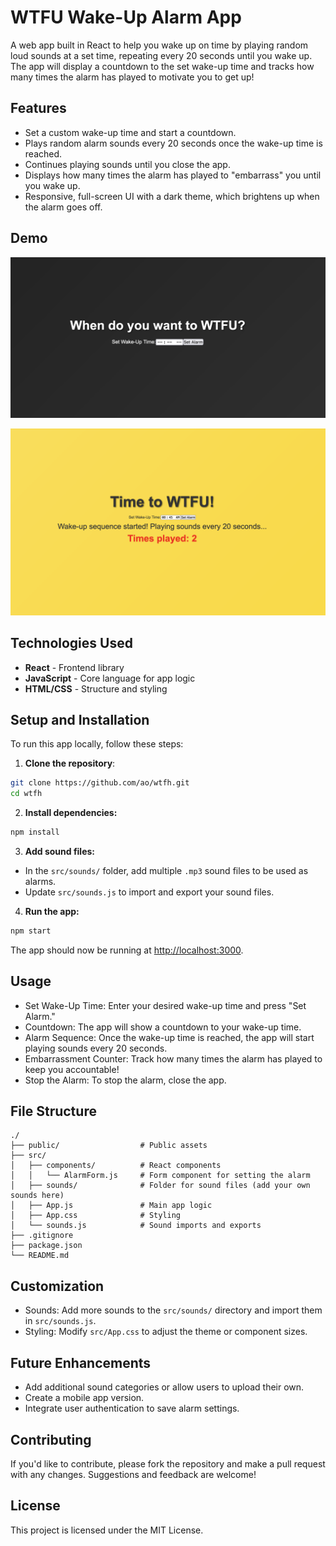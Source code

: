 # WTFU Wake-Up Alarm App

A web app built in React to help you wake up on time by playing random loud sounds at a set time, repeating every 20 seconds until you wake up. The app will display a countdown to the set wake-up time and tracks how many times the alarm has played to motivate you to get up!

## Features

- Set a custom wake-up time and start a countdown.
- Plays random alarm sounds every 20 seconds once the wake-up time is reached.
- Continues playing sounds until you close the app.
- Displays how many times the alarm has played to "embarrass" you until you wake up.
- Responsive, full-screen UI with a dark theme, which brightens up when the alarm goes off.

## Demo

![Wake Up 1](./docs/wakeup1.png)

![Wake Up 2](./docs/wakeup2.png)

## Technologies Used

- **React** - Frontend library
- **JavaScript** - Core language for app logic
- **HTML/CSS** - Structure and styling

## Setup and Installation

To run this app locally, follow these steps:

1. **Clone the repository**:

```bash
git clone https://github.com/ao/wtfh.git
cd wtfh
```

2. **Install dependencies:**

```bash
npm install
```

3. **Add sound files:**

- In the `src/sounds/` folder, add multiple `.mp3` sound files to be used as alarms.
- Update `src/sounds.js` to import and export your sound files.

4. **Run the app:**

```bash
npm start
```

The app should now be running at <http://localhost:3000>.

## Usage

- Set Wake-Up Time: Enter your desired wake-up time and press "Set Alarm."
- Countdown: The app will show a countdown to your wake-up time.
- Alarm Sequence: Once the wake-up time is reached, the app will start playing sounds every 20 seconds.
- Embarrassment Counter: Track how many times the alarm has played to keep you accountable!
- Stop the Alarm: To stop the alarm, close the app.

## File Structure

```
./
├── public/                  # Public assets
├── src/
│   ├── components/          # React components
│   │   └── AlarmForm.js     # Form component for setting the alarm
│   ├── sounds/              # Folder for sound files (add your own sounds here)
│   ├── App.js               # Main app logic
│   ├── App.css              # Styling
│   └── sounds.js            # Sound imports and exports
├── .gitignore
├── package.json
└── README.md
```

## Customization

- Sounds: Add more sounds to the `src/sounds/` directory and import them in `src/sounds.js`.
- Styling: Modify `src/App.css` to adjust the theme or component sizes.

## Future Enhancements

- Add additional sound categories or allow users to upload their own.
- Create a mobile app version.
- Integrate user authentication to save alarm settings.

## Contributing

If you'd like to contribute, please fork the repository and make a pull request with any changes. Suggestions and feedback are welcome!

## License

This project is licensed under the MIT License.
